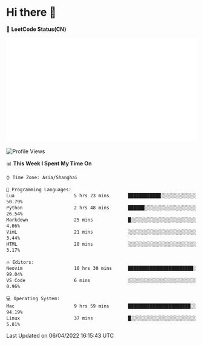 # Hi there 👋

📝 **LeetCode Status(CN)**

![wsmbsbbz's LeetCode status](https://github.com/wsmbsbbz/wsmbsbbz/blob/main/status.svg)

<!--
**wsmbsbbz/wsmbsbbz** is a ✨ _special_ ✨ repository because its `README.md` (this file) appears on your GitHub profile.

Here are some ideas to get you started:

- 🔭 I’m currently working on ...
- 🌱 I’m currently learning ...
- 👯 I’m looking to collaborate on ...
- 🤔 I’m looking for help with ...
- 💬 Ask me about ...
- 📫 How to reach me: ...
- 😄 Pronouns: ...
- ⚡ Fun fact: ...
-->
<!--START_SECTION:waka-->
![Profile Views](http://img.shields.io/badge/Profile%20Views-0-blue)

📊 **This Week I Spent My Time On** 

```text
⌚︎ Time Zone: Asia/Shanghai

💬 Programming Languages: 
Lua                      5 hrs 23 mins       ████████████░░░░░░░░░░░░░   50.79% 
Python                   2 hrs 48 mins       ██████░░░░░░░░░░░░░░░░░░░   26.54% 
Markdown                 25 mins             █░░░░░░░░░░░░░░░░░░░░░░░░   4.06% 
VimL                     21 mins             ░░░░░░░░░░░░░░░░░░░░░░░░░   3.44% 
HTML                     20 mins             ░░░░░░░░░░░░░░░░░░░░░░░░░   3.17%

🔥 Editors: 
Neovim                   10 hrs 30 mins      ████████████████████████░   99.04% 
VS Code                  6 mins              ░░░░░░░░░░░░░░░░░░░░░░░░░   0.96%

💻 Operating System: 
Mac                      9 hrs 59 mins       ███████████████████████░░   94.19% 
Linux                    37 mins             █░░░░░░░░░░░░░░░░░░░░░░░░   5.81%

```


 Last Updated on 06/04/2022 16:15:43 UTC
<!--END_SECTION:waka-->
